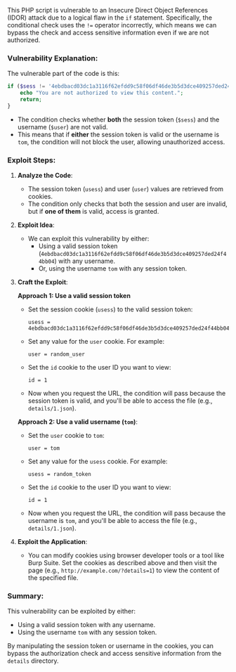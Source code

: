 This PHP script is vulnerable to an Insecure Direct Object References (IDOR) attack due to a logical flaw in the `if` statement. Specifically, the conditional check uses the `!=` operator incorrectly, which means we can bypass the check and access sensitive information even if we are not authorized.

### Vulnerability Explanation:
The vulnerable part of the code is this:
```php
if ($sess != '4ebdbacd03dc1a3116f62efdd9c58f06df46de3b5d3dce409257ded24f44bb04' && $user != 'tom' ) {
    echo "You are not authorized to view this content.";
    return;
}
```

- The condition checks whether **both** the session token (`$sess`) and the username (`$user`) are not valid.
- This means that if **either** the session token is valid or the username is `tom`, the condition will not block the user, allowing unauthorized access.

### Exploit Steps:

1. **Analyze the Code**:
    - The session token (`usess`) and user (`user`) values are retrieved from cookies.
    - The condition only checks that both the session and user are invalid, but if **one of them** is valid, access is granted.

2. **Exploit Idea**:
    - We can exploit this vulnerability by either:
        - Using a valid session token (`4ebdbacd03dc1a3116f62efdd9c58f06df46de3b5d3dce409257ded24f44bb04`) with any username.
        - Or, using the username `tom` with any session token.

3. **Craft the Exploit**:

   **Approach 1: Use a valid session token**
    - Set the session cookie (`usess`) to the valid session token:
      ```
      usess = 4ebdbacd03dc1a3116f62efdd9c58f06df46de3b5d3dce409257ded24f44bb04
      ```
    - Set any value for the `user` cookie. For example:
      ```
      user = random_user
      ```
    - Set the `id` cookie to the user ID you want to view:
      ```
      id = 1
      ```
    - Now when you request the URL, the condition will pass because the session token is valid, and you'll be able to access the file (e.g., `details/1.json`).

   **Approach 2: Use a valid username (`tom`)**:
    - Set the `user` cookie to `tom`:
      ```
      user = tom
      ```
    - Set any value for the `usess` cookie. For example:
      ```
      usess = random_token
      ```
    - Set the `id` cookie to the user ID you want to view:
      ```
      id = 1
      ```
    - Now when you request the URL, the condition will pass because the username is `tom`, and you'll be able to access the file (e.g., `details/1.json`).

4. **Exploit the Application**:
    - You can modify cookies using browser developer tools or a tool like Burp Suite. Set the cookies as described above and then visit the page (e.g., `http://example.com/?details=1`) to view the content of the specified file.

### Summary:
This vulnerability can be exploited by either:
- Using a valid session token with any username.
- Using the username `tom` with any session token.

By manipulating the session token or username in the cookies, you can bypass the authorization check and access sensitive information from the `details` directory.
